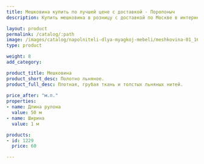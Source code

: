```yaml
---
title: Мешковина купить по лучшей цене с доставкой - Поролоныч
description: Купить мешковина в розницу с доставкой по Москве в интернет-магазине Поролоныча.

layout: product
permalink: /catalog/:path
image: /images/catalog/napolniteli-dlya-myagkoj-mebeli/meshkovina-01_1600w.jpg
type: product

weight: 8
add_category: 

product_title: Мешковина
product_short_desc: Полотно льняное.
product_full_desc: Плотная, грубая ткань и толстых льняных нитей.
        
price_after: "м.п."
properties:
- name: Длина рулона
  value: 50 м
- name: Ширина
  value: 1 м

products:
- id: 1229
  price: 60

---
```


